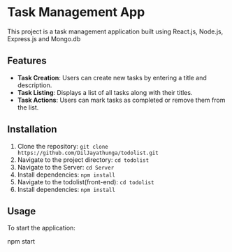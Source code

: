 # Task Management App

This project is a task management application built using React.js, Node.js, Express.js and Mongo.db

## Features

- **Task Creation**: Users can create new tasks by entering a title and description.
- **Task Listing**: Displays a list of all tasks along with their titles.
- **Task Actions**: Users can mark tasks as completed or remove them from the list.

## Installation

1. Clone the repository: `git clone https://github.com/DilJayathunga/todolist.git`
2. Navigate to the project directory: `cd todolist`
3. Navigate to the Server: `cd Server`
4. Install dependencies: `npm install`
3. Navigate to the todolist(front-end): `cd todolist`
4. Install dependencies: `npm install`

## Usage

To start the application:

npm start
